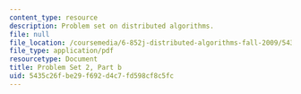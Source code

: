 ```yaml
---
content_type: resource
description: Problem set on distributed algorithms.
file: null
file_location: /coursemedia/6-852j-distributed-algorithms-fall-2009/5435c26fbe29f692d4c7fd598cf8c5fc_MIT6_852JF09_pset2b.pdf
file_type: application/pdf
resourcetype: Document
title: Problem Set 2, Part b
uid: 5435c26f-be29-f692-d4c7-fd598cf8c5fc
---
```

